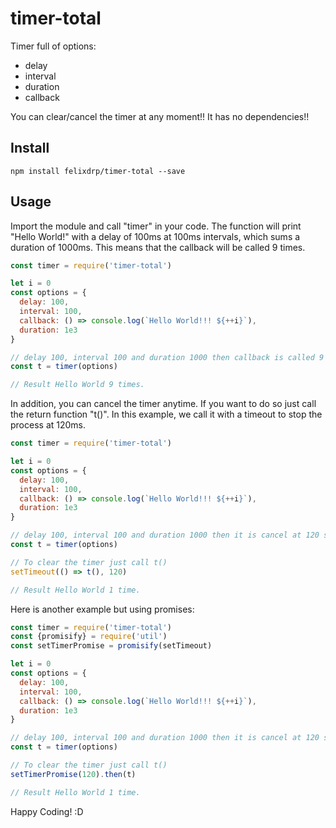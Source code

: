 # timer-total

Timer full of options:
  * delay
  * interval
  * duration
  * callback

You can clear/cancel the timer at any moment!! 
It has no dependencies!!

## Install
```
npm install felixdrp/timer-total --save
```
## Usage

Import the module and call "timer" in your code. The function will print "Hello World!" with a delay of 100ms at 100ms intervals, which sums a duration of 1000ms. This means that the callback will be called 9 times.

```javascript
const timer = require('timer-total')

let i = 0
const options = {
  delay: 100,
  interval: 100,
  callback: () => console.log(`Hello World!!! ${++i}`),
  duration: 1e3
}

// delay 100, interval 100 and duration 1000 then callback is called 9 times.
const t = timer(options)

// Result Hello World 9 times.
```

In addition, you can cancel the timer anytime. If you want to do so just call the return function "t()". In this example, we call it with a timeout to stop the process at 120ms.

```javascript
const timer = require('timer-total')

let i = 0
const options = {
  delay: 100,
  interval: 100,
  callback: () => console.log(`Hello World!!! ${++i}`),
  duration: 1e3
}

// delay 100, interval 100 and duration 1000 then it is cancel at 120 so the callback is called 1 time.
const t = timer(options)

// To clear the timer just call t()
setTimeout(() => t(), 120)

// Result Hello World 1 time.
```

Here is another example but using promises:

```javascript
const timer = require('timer-total')
const {promisify} = require('util')
const setTimerPromise = promisify(setTimeout)

let i = 0
const options = {
  delay: 100,
  interval: 100,
  callback: () => console.log(`Hello World!!! ${++i}`),
  duration: 1e3
}

// delay 100, interval 100 and duration 1000 then it is cancel at 120 so the callback is called 1 time.
const t = timer(options)

// To clear the timer just call t()
setTimerPromise(120).then(t)

// Result Hello World 1 time.
```

Happy Coding! :D
